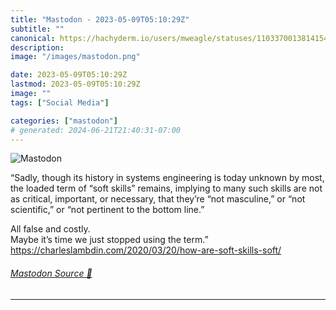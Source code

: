 ```yaml
---
title: "Mastodon - 2023-05-09T05:10:29Z"
subtitle: ""
canonical: https://hachyderm.io/users/mweagle/statuses/110337001381415424
description:
image: "/images/mastodon.png"

date: 2023-05-09T05:10:29Z
lastmod: 2023-05-09T05:10:29Z
image: ""
tags: ["Social Media"]

categories: ["mastodon"]
# generated: 2024-06-21T21:40:31-07:00
---
```

![Mastodon](/images/mastodon.png)

<p>“Sadly, though its history in systems engineering is today unknown by most, the loaded term of “soft skills” remains, implying to many such skills are not as critical, important, or necessary, that they’re “not masculine,” or “not scientific,” or “not pertinent to the bottom line.”</p><p>All false and costly.<br />Maybe it’s time we just stopped using the term.”<br /><a href="https://charleslambdin.com/2020/03/20/how-are-soft-skills-soft/" target="_blank" rel="nofollow noopener noreferrer" translate="no"><span class="invisible">https://</span><span class="ellipsis">charleslambdin.com/2020/03/20/</span><span class="invisible">how-are-soft-skills-soft/</span></a></p>


###### [Mastodon Source 🐘](https://hachyderm.io/@mweagle/110337001381415424)

___
